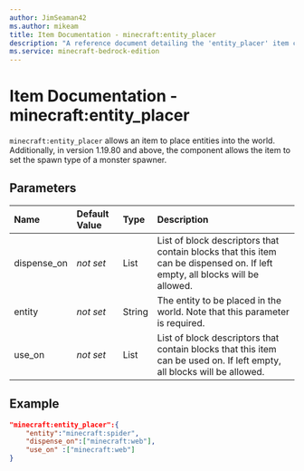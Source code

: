 ```yaml
---
author: JimSeaman42
ms.author: mikeam
title: Item Documentation - minecraft:entity_placer
description: "A reference document detailing the 'entity_placer' item component"
ms.service: minecraft-bedrock-edition
---
```


# Item Documentation - minecraft:entity_placer

`minecraft:entity_placer` allows an item to place entities into the world. Additionally, in version 1.19.80 and above, the component allows the item to set the spawn type of a monster spawner.

## Parameters

|Name |Default Value  |Type  |Description  |
|:----------|:----------|:----------|:----------|
|dispense_on|*not set* |List |List of block descriptors that contain blocks that this item can be dispensed on. If left empty, all blocks will be allowed.|
|entity |*not set* | String| The entity to be placed in the world. Note that this parameter is required.|
|use_on |*not set*  | List| List of block descriptors that contain blocks that this item can be used on. If left empty, all blocks will be allowed.|

## Example

```json
"minecraft:entity_placer":{
    "entity":"minecraft:spider",
    "dispense_on":["minecraft:web"],
    "use_on" :["minecraft:web"]
}
```
